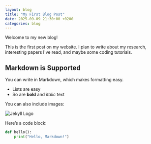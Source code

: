 ```yaml
---
layout: blog
title: "My First Blog Post"
date: 2025-09-09 21:30:00 +0200
categories: blog
---
```


Welcome to my new blog!

This is the first post on my website. I plan to write about my research, interesting papers I've read, and maybe some coding tutorials.

## Markdown is Supported

You can write in Markdown, which makes formatting easy.

* Lists are easy
* So are **bold** and *italic* text

You can also include images:

![Jekyll Logo](/assets/img/jekyll-logo.png)

Here’s a code block:

```python
def hello():
    print("Hello, Markdown!")
